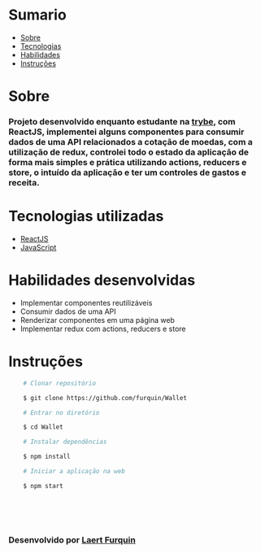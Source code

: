 # Sumario
   - [Sobre](#sobre)
   - [Tecnologias](#tecnologias-utilizadas)
   - [Habilidades](#habilidades-desenvolvidas)
   - [Instruções](#instruções)
#

# Sobre

### Projeto desenvolvido enquanto estudante na [trybe](https://www.betrybe.com/formacao-desenvolvimento-web), com ReactJS, implementei alguns componentes para consumir dados de uma API relacionados a cotação de moedas, com a utilização de redux, controlei todo o estado da aplicação de forma mais simples e prática utilizando actions, reducers e store, o intuído da aplicação e ter um controles de gastos e receita.

#

# Tecnologias utilizadas
- [ReactJS](https://pt-br.reactjs.org/)
- [JavaScript](https://www.devmedia.com.br/guia/javascript/34372)
#

# Habilidades desenvolvidas
- Implementar componentes reutilizáveis
- Consumir dados de uma API
- Renderizar componentes em uma página web
- Implementar redux com actions, reducers e store

#

# Instruções

```bash
    # Clonar repositório

    $ git clone https://github.com/furquin/Wallet

    # Entrar no diretório

    $ cd Wallet

    # Instalar dependências

    $ npm install

    # Iniciar a aplicação na web

    $ npm start

```

<br>
<br>
<br>

### Desenvolvido por [Laert Furquin](https://github.com/furquin) 

